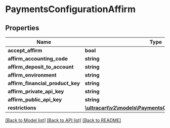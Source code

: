 # PaymentsConfigurationAffirm

## Properties
Name | Type | Description | Notes
------------ | ------------- | ------------- | -------------
**accept_affirm** | **bool** |  | [optional] 
**affirm_accounting_code** | **string** |  | [optional] 
**affirm_deposit_to_account** | **string** |  | [optional] 
**affirm_environment** | **string** |  | [optional] 
**affirm_financial_product_key** | **string** |  | [optional] 
**affirm_private_api_key** | **string** |  | [optional] 
**affirm_public_api_key** | **string** |  | [optional] 
**restrictions** | [**\ultracart\v2\models\PaymentsConfigurationRestrictions**](PaymentsConfigurationRestrictions.md) |  | [optional] 

[[Back to Model list]](../README.md#documentation-for-models) [[Back to API list]](../README.md#documentation-for-api-endpoints) [[Back to README]](../README.md)



